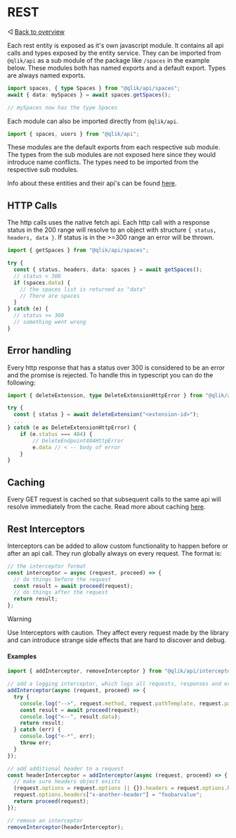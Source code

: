 # REST

◁ [Back to overview](../README.md)

Each rest entity is exposed as it's own javascript module. It contains all api calls and types exposed by the entity service. They can be imported from `@qlik/api` as a sub module of the package like `/spaces` in the example below. These modules both has named exports and a default export. Types are always named exports.

```ts
import spaces, { type Spaces } from "@qlik/api/spaces";
await { data: mySpaces } = await spaces.getSpaces();

// mySpaces now has the type Spaces
```

Each module can also be imported directly from `@qlik/api`.

```ts
import { spaces, users } from "@qlik/api";
```

These modules are the default exports from each respective sub module. The types from the sub modules are not exposed here since they would introduce name conflicts. The types need to be imported from the respective sub modules.

Info about these entities and their api's can be found [here](https://qlik.dev/apis/#rest).

## HTTP Calls

The http calls uses the native fetch api. Each http call with a response status in the 200 range will resolve to an object with structure `{ status, headers, data }`. If status is in the >=300 range an error will be thrown.

```ts
import { getSpaces } from "@qlik/api/spaces";

try {
  const { status, headers, data: spaces } = await getSpaces();
  // status < 300
  if (spaces.data) {
    // the spaces list is returned as "data"
    // There are spaces
  }
} catch (e) {
  // status >= 300
  // something went wrong
}
```

## Error handling

Every http response that has a status over 300 is considered to be an error and the promise is rejected. To handle this in typescript you can do the following:

```ts
import { deleteExtension, type DeleteExtensionHttpError } from "@qlik/api/extensions";

try {
  const { status } = await deleteExtension("<extension-id>");
  ...
} catch (e as DeleteExtensionHttpError) {
    if (e.status === 404) {
        // DeleteEndpoint404HttpError
        e.data // < -- body of error
    }
}
```

## Caching

Every GET request is cached so that subsequent calls to the same api will resolve immediately from the cache. Read more about caching [here](features.md#caching).

## Rest Interceptors

Interceptors can be added to allow custom functionality to happen before or after an api call. They run globally always on every request. The format is:

```ts
// the interceptor format
const interceptor = async (request, proceed) => {
  // do things before the request
  const result = await proceed(request);
  // do things after the request
  return result;
};
```

> [!WARNING]
> Use Interceptors with caution. They affect every request made by the library and can introduce strange side effects that are hard to discover and debug.

#### Examples

```ts
import { addInterceptor, removeInterceptor } from "@qlik/api/interceptors";

// add a logging interceptor, which logs all requests, responses and errors
addInterceptor(async (request, proceed) => {
  try {
    console.log("-->", request.method, request.pathTemplate, request.pathVariables, request.query, request.body);
    const result = await proceed(request);
    console.log("<--", result.data);
    return result;
  } catch (err) {
    console.log("<-*", err);
    throw err;
  }
});

// add additional header to a request
const headerInterceptor = addInterceptor(async (request, proceed) => {
  // make sure headers object exists
  (request.options = request.options || {}).headers = request.options.headers || {};
  request.options.headers["x-another-header"] = "foobarvalue";
  return proceed(request);
});

// remove an interceptor
removeInterceptor(headerInterceptor);
```

